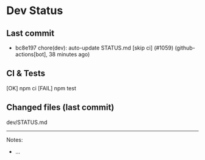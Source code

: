 # Dev Status

## Last commit
- bc8e197 chore(dev): auto-update STATUS.md [skip ci] (#1059) (github-actions[bot], 38 minutes ago)
## CI & Tests
[OK] npm ci
[FAIL] npm test

## Changed files (last commit)
dev/STATUS.md

---
Notes:
- ...
